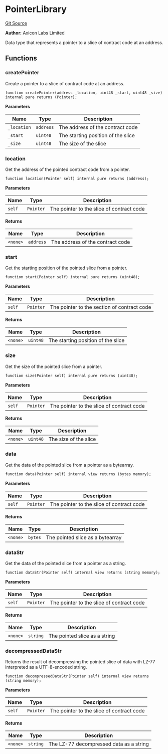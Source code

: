 # PointerLibrary
[Git Source](https://github.com/panoptic-labs/panoptic-v1-core/blob/v1.0.x/contracts/types/Pointer.sol)

**Author:**
Axicon Labs Limited

Data type that represents a pointer to a slice of contract code at an address.


## Functions
### createPointer

Create a pointer to a slice of contract code at an address.


```solidity
function createPointer(address _location, uint48 _start, uint48 _size) internal pure returns (Pointer);
```
**Parameters**

|Name|Type|Description|
|----|----|-----------|
|`_location`|`address`|The address of the contract code|
|`_start`|`uint48`|The starting position of the slice|
|`_size`|`uint48`|The size of the slice|


### location

Get the address of the pointed contract code from a pointer.


```solidity
function location(Pointer self) internal pure returns (address);
```
**Parameters**

|Name|Type|Description|
|----|----|-----------|
|`self`|`Pointer`|The pointer to the slice of contract code|

**Returns**

|Name|Type|Description|
|----|----|-----------|
|`<none>`|`address`|The address of the contract code|


### start

Get the starting position of the pointed slice from a pointer.


```solidity
function start(Pointer self) internal pure returns (uint48);
```
**Parameters**

|Name|Type|Description|
|----|----|-----------|
|`self`|`Pointer`|The pointer to the section of contract code|

**Returns**

|Name|Type|Description|
|----|----|-----------|
|`<none>`|`uint48`|The starting position of the slice|


### size

Get the size of the pointed slice from a pointer.


```solidity
function size(Pointer self) internal pure returns (uint48);
```
**Parameters**

|Name|Type|Description|
|----|----|-----------|
|`self`|`Pointer`|The pointer to the slice of contract code|

**Returns**

|Name|Type|Description|
|----|----|-----------|
|`<none>`|`uint48`|The size of the slice|


### data

Get the data of the pointed slice from a pointer as a bytearray.


```solidity
function data(Pointer self) internal view returns (bytes memory);
```
**Parameters**

|Name|Type|Description|
|----|----|-----------|
|`self`|`Pointer`|The pointer to the slice of contract code|

**Returns**

|Name|Type|Description|
|----|----|-----------|
|`<none>`|`bytes`|The pointed slice as a bytearray|


### dataStr

Get the data of the pointed slice from a pointer as a string.


```solidity
function dataStr(Pointer self) internal view returns (string memory);
```
**Parameters**

|Name|Type|Description|
|----|----|-----------|
|`self`|`Pointer`|The pointer to the slice of contract code|

**Returns**

|Name|Type|Description|
|----|----|-----------|
|`<none>`|`string`|The pointed slice as a string|


### decompressedDataStr

Returns the result of decompressing the pointed slice of data with LZ-77 interpreted as a UTF-8-encoded string.


```solidity
function decompressedDataStr(Pointer self) internal view returns (string memory);
```
**Parameters**

|Name|Type|Description|
|----|----|-----------|
|`self`|`Pointer`|The pointer to the slice of contract code|

**Returns**

|Name|Type|Description|
|----|----|-----------|
|`<none>`|`string`|The LZ-77 decompressed data as a string|


